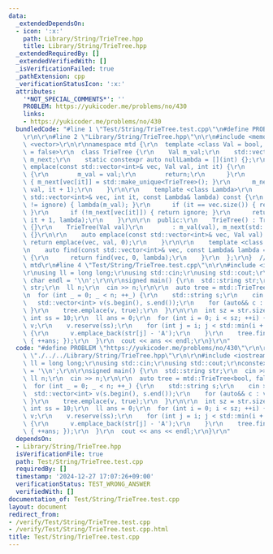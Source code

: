 ```yaml
---
data:
  _extendedDependsOn:
  - icon: ':x:'
    path: Library/String/TrieTree.hpp
    title: Library/String/TrieTree.hpp
  _extendedRequiredBy: []
  _extendedVerifiedWith: []
  _isVerificationFailed: true
  _pathExtension: cpp
  _verificationStatusIcon: ':x:'
  attributes:
    '*NOT_SPECIAL_COMMENTS*': ''
    PROBLEM: https://yukicoder.me/problems/no/430
    links:
    - https://yukicoder.me/problems/no/430
  bundledCode: "#line 1 \"Test/String/TrieTree.test.cpp\"\n#define PROBLEM \"https://yukicoder.me/problems/no/430\"\
    \r\n\r\n#line 2 \"Library/String/TrieTree.hpp\"\n\r\n#include <memory>\r\n#include\
    \ <vector>\r\n\r\nnamespace mtd {\r\n  template <class Val = bool, Val ignore\
    \ = false>\r\n  class TrieTree {\r\n    Val m_val;\r\n    std::vector<std::unique_ptr<TrieTree>>\
    \ m_next;\r\n    static constexpr auto nullLambda = [](int) {};\r\n\r\n    auto\
    \ emplace(const std::vector<int>& vec, Val val, int it) {\r\n      if (it == vec.size())\
    \ {\r\n        m_val = val;\r\n        return;\r\n      }\r\n      if (!m_next[vec[it]])\
    \ { m_next[vec[it]] = std::make_unique<TrieTree>(); }\r\n      m_next[vec[it]]->emplace(vec,\
    \ val, it + 1);\r\n    }\r\n\r\n    template <class Lambda>\r\n    auto find(const\
    \ std::vector<int>& vec, int it, const Lambda& lambda) const {\r\n      if (m_val\
    \ != ignore) { lambda(m_val); }\r\n      if (it == vec.size()) { return m_val;\
    \ }\r\n      if (!m_next[vec[it]]) { return ignore; }\r\n      return m_next[vec[it]]->find(vec,\
    \ it + 1, lambda);\r\n    }\r\n\r\n  public:\r\n    TrieTree() : TrieTree(ignore)\
    \ {}\r\n    TrieTree(Val val)\r\n        : m_val(val), m_next(std::vector<std::unique_ptr<TrieTree>>(26))\
    \ {}\r\n\r\n    auto emplace(const std::vector<int>& vec, Val val) {\r\n     \
    \ return emplace(vec, val, 0);\r\n    }\r\n\r\n    template <class Lambda = decltype(nullLambda)>\r\
    \n    auto find(const std::vector<int>& vec, const Lambda& lambda = nullLambda)\
    \ {\r\n      return find(vec, 0, lambda);\r\n    }\r\n  };\r\n}  // namespace\
    \ mtd\r\n#line 4 \"Test/String/TrieTree.test.cpp\"\n\r\n#include <iostream>\r\n\
    \r\nusing ll = long long;\r\nusing std::cin;\r\nusing std::cout;\r\nconstexpr\
    \ char endl = '\\n';\r\n\r\nsigned main() {\r\n  std::string str;\r\n  cin >>\
    \ str;\r\n  ll n;\r\n  cin >> n;\r\n\r\n  auto tree = mtd::TrieTree<bool, false>();\r\
    \n  for (int _ = 0; _ < n; ++_) {\r\n    std::string s;\r\n    cin >> s;\r\n \
    \   std::vector<int> v(s.begin(), s.end());\r\n    for (auto&& c : v) { c -= 'A';\
    \ }\r\n    tree.emplace(v, true);\r\n  }\r\n\r\n  int sz = str.size();\r\n  constexpr\
    \ int ss = 10;\r\n  ll ans = 0;\r\n  for (int i = 0; i < sz; ++i) {\r\n    std::vector<int>\
    \ v;\r\n    v.reserve(ss);\r\n    for (int j = i; j < std::min(i + ss, sz); ++j)\
    \ {\r\n      v.emplace_back(str[j] - 'A');\r\n    }\r\n    tree.find(v, [&](bool)\
    \ { ++ans; });\r\n  }\r\n  cout << ans << endl;\r\n}\r\n"
  code: "#define PROBLEM \"https://yukicoder.me/problems/no/430\"\r\n\r\n#include\
    \ \"./../../Library/String/TrieTree.hpp\"\r\n\r\n#include <iostream>\r\n\r\nusing\
    \ ll = long long;\r\nusing std::cin;\r\nusing std::cout;\r\nconstexpr char endl\
    \ = '\\n';\r\n\r\nsigned main() {\r\n  std::string str;\r\n  cin >> str;\r\n \
    \ ll n;\r\n  cin >> n;\r\n\r\n  auto tree = mtd::TrieTree<bool, false>();\r\n\
    \  for (int _ = 0; _ < n; ++_) {\r\n    std::string s;\r\n    cin >> s;\r\n  \
    \  std::vector<int> v(s.begin(), s.end());\r\n    for (auto&& c : v) { c -= 'A';\
    \ }\r\n    tree.emplace(v, true);\r\n  }\r\n\r\n  int sz = str.size();\r\n  constexpr\
    \ int ss = 10;\r\n  ll ans = 0;\r\n  for (int i = 0; i < sz; ++i) {\r\n    std::vector<int>\
    \ v;\r\n    v.reserve(ss);\r\n    for (int j = i; j < std::min(i + ss, sz); ++j)\
    \ {\r\n      v.emplace_back(str[j] - 'A');\r\n    }\r\n    tree.find(v, [&](bool)\
    \ { ++ans; });\r\n  }\r\n  cout << ans << endl;\r\n}\r\n"
  dependsOn:
  - Library/String/TrieTree.hpp
  isVerificationFile: true
  path: Test/String/TrieTree.test.cpp
  requiredBy: []
  timestamp: '2024-12-27 17:07:26+09:00'
  verificationStatus: TEST_WRONG_ANSWER
  verifiedWith: []
documentation_of: Test/String/TrieTree.test.cpp
layout: document
redirect_from:
- /verify/Test/String/TrieTree.test.cpp
- /verify/Test/String/TrieTree.test.cpp.html
title: Test/String/TrieTree.test.cpp
---
```

